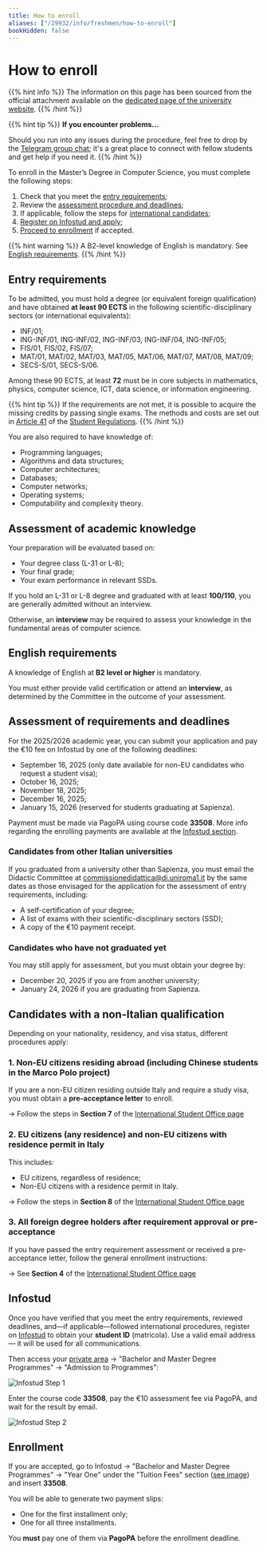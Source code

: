 ```yaml
---
title: How to enroll
aliases: ["/29932/info/freshmen/how-to-enroll"]
bookHidden: false
---
```


# How to enroll

{{% hint info %}}
<i class="fa-solid fa-circle-info" style="color: #74C0FC;"></i> The information on this page has been sourced from the official attachment available on the [dedicated page of the university website](https://corsidilaurea.uniroma1.it/en/course/33508/apply).
{{% /hint %}}

{{% hint tip %}}
<i class="fa-solid fa-lightbulb" style="color: #238636;"></i> **If you encounter problems...**

Should you run into any issues during the procedure, feel free to drop by the [Telegram group chat](https://t.me/ComputerScienceSapienza); it's a great place to connect with fellow students and get help if you need it.
{{% /hint %}}

To enroll in the Master’s Degree in Computer Science, you must complete the following steps:

1. Check that you meet the [entry requirements](#entry-requirements);
2. Review the [assessment procedure and deadlines](#assessment-of-requirements-and-deadlines);
3. If applicable, follow the steps for [international candidates](#candidates-with-a-non-italian-qualification);
4. [Register on Infostud and apply](#infostud);
5. [Proceed to enrollment](#enrollment) if accepted.

{{% hint warning %}}
<i class="fa-solid fa-triangle-exclamation" style="color: #FFD43B;"></i> A B2-level knowledge of English is mandatory. See [English requirements](#english-requirements).
{{% /hint %}}

## Entry requirements

To be admitted, you must hold a degree (or equivalent foreign qualification) and have obtained **at least 90 ECTS** in the following scientific-disciplinary sectors (or international equivalents):

- INF/01;
- ING-INF/01, ING-INF/02, ING-INF/03, ING-INF/04, ING-INF/05;
- FIS/01, FIS/02, FIS/07;
- MAT/01, MAT/02, MAT/03, MAT/05, MAT/06, MAT/07, MAT/08, MAT/09;
- SECS-S/01, SECS-S/06.

Among these 90 ECTS, at least **72** must be in core subjects in mathematics, physics, computer science, ICT, data science, or information engineering.

{{% hint tip %}}
<i class="fa-solid fa-lightbulb" style="color: #238636;"></i> If the requirements are not met, it is possible to acquire the missing credits by passing single exams. The methods and costs are set out in [Article 41](https://www.uniroma1.it/en/content/single-courses) of the [Student Regulations](https://www.uniroma1.it/en/pagina/student-regulations).
{{% /hint %}}

You are also required to have knowledge of:

- Programming languages;
- Algorithms and data structures;
- Computer architectures;
- Databases;
- Computer networks;
- Operating systems;
- Computability and complexity theory.

## Assessment of academic knowledge

Your preparation will be evaluated based on:

- Your degree class (L-31 or L-8);
- Your final grade;
- Your exam performance in relevant SSDs.

If you hold an L-31 or L-8 degree and graduated with at least **100/110**, you are generally admitted without an interview.

Otherwise, an **interview** may be required to assess your knowledge in the fundamental areas of computer science.

## English requirements

A knowledge of English at **B2 level or higher** is mandatory.

You must either provide valid certification or attend an **interview**, as determined by the Committee in the outcome of your assessment.

## Assessment of requirements and deadlines

For the 2025/2026 academic year, you can submit your application and pay the €10 fee on Infostud by one of the following deadlines:

- September 16, 2025 (only date available for non-EU candidates who request a student visa);
- October 16, 2025;
- November 18, 2025;
- December 16, 2025;
- January 15, 2026 (reserved for students graduating at Sapienza).

Payment must be made via PagoPA using course code **33508**. More info regarding the enrolling payments are available at the [Infostud section](#infostud).

### Candidates from other Italian universities

If you graduated from a university other than Sapienza, you must email the Didactic Committee at [commissionedidattica@di.uniroma1.it](mailto:commissionedidattica@di.uniroma1.it) by the same dates as those envisaged for the application
for the assessment of entry requirements, including:

- A self-certification of your degree;
- A list of exams with their scientific-disciplinary sectors (SSD);
- A copy of the €10 payment receipt.

### Candidates who have not graduated yet

You may still apply for assessment, but you must obtain your degree by:

- December 20, 2025 if you are from another university;
- January 24, 2026 if you are graduating from Sapienza.

## Candidates with a non-Italian qualification

Depending on your nationality, residency, and visa status, different procedures apply:

### 1. Non-EU citizens residing abroad (including Chinese students in the Marco Polo project)

If you are a non-EU citizen residing outside Italy and require a study visa, you must obtain a **pre-acceptance letter** to enroll.

→ Follow the steps in **Section 7** of the [International Student Office page](https://www.uniroma1.it/en/pagina/international-student-office#7-master-s-degree-courses-with-requirements-and-personal-knowledge-assessment-and-mandatory-pre-acceptance-letter-enrolment-procedures-for-non-eu-students-requiring-visa-and-chinese-students-in-marco-polo-project)

### 2. EU citizens (any residence) and non-EU citizens with residence permit in Italy

This includes:

- EU citizens, regardless of residence;
- Non-EU citizens with a residence permit in Italy.

→ Follow the steps in **Section 8** of the [International Student Office page](https://www.uniroma1.it/en/pagina/international-student-office#8-master-s-degree-courses-with-requirements-and-personal-knowledge-assessment-and-pre-acceptance-letter-enrolment-procedures-for-eu-citizens-wherever-resident-and-non-eu-citizens-residing-in-italy)

### 3. All foreign degree holders after requirement approval or pre-acceptance

If you have passed the entry requirement assessment or received a pre-acceptance letter, follow the general enrollment instructions:

→ See **Section 4** of the [International Student Office page](https://www.uniroma1.it/en/pagina/international-student-office#4-mandatory-documents-for-enrolment-master-s-degree-courses)

## Infostud

Once you have verified that you meet the entry requirements, reviewed deadlines, and—if applicable—followed international procedures, register on [Infostud](https://www.studenti.uniroma1.it/phoenixreg/index.html) to obtain your **student ID** (matricola). Use a valid email address — it will be used for all communications.

Then access your [private area](https://www.uniroma1.it/en/pagina-strutturale/students) → "Bachelor and Master Degree Programmes" → "Admission to Programmes":

![Infostud Step 1](https://i.imgur.com/T2VvbNd.png)

Enter the course code **33508**, pay the €10 assessment fee via PagoPA, and wait for the result by email.

![Infostud Step 2](https://i.imgur.com/v84PZyb.png)

## Enrollment

If you are accepted, go to Infostud → "Bachelor and Master Degree Programmes" → "Year One" under the "Tuition Fees" section ([see image](https://i.imgur.com/zaY3eXy.png)) and insert **33508**.

You will be able to generate two payment slips:

- One for the first installment only;
- One for all three installments.

You **must** pay one of them via **PagoPA** before the enrollment deadline.
